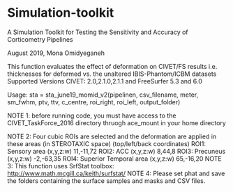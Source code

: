 # Simulation-toolkit
A Simulation Toolkit for Testing the Sensitivity and Accuracy of Corticometry Pipelines


August 2019, Mona Omidyeganeh

This function evaluates the effect of deformation on CIVET/FS results
i.e. thicknesses for deformed vs. the unaltered IBIS-Phantom/ICBM datasets
Supported Versions CIVET: 2.0,2.1.0,2.1.1 and FreeSurfer 5.3 and 6.0

Usage:  sta = sta_june19_momid_v2(pipelinen, csv_filename, meter, sm_fwhm, ptv, ttv, c_centre, roi_right, roi_left, output_folder)

NOTE 1: before running code, you must have access to the CIVET_TaskForce_2016 directory thruogh ace_mount in your home directory

NOTE 2: Four cubic ROIs are selected and the deformation are applied in these areas (in STEROTAXIC space) (top/left/back coordinates)
            ROI1: Sensory area (x,y,z:w) 11,-11,72
            ROI2: ACC (x,y,z:w) 8,44,8
            ROI3: Precuneus (x,y,z:w) -2,-63,35
            ROI4: Superior Temporal area (x,y,z:w) 65,-16,20
NOTE 3: This function uses SrfStat toolbox:
            http://www.math.mcgill.ca/keith/surfstat/
NOTE 4: Please set phat and save the folders containing the surface
         samples and masks and CSV files.
